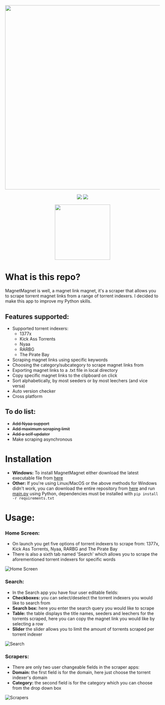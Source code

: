 <a href="#"><h3 align="center"><img src="https://i.ibb.co/gT6WFtR/Magnet-Magnet-Header.png" width="600px"></h3></a>

<p align="center">
  <a href="https://github.com/eliasbenb/MagnetMagnet/releases"><img src="https://img.shields.io/github/downloads/eliasbenb/MagnetMagnet/total?color=%234197fe&style=for-the-badge"></a>
  <a href="https://github.com/eliasbenb/MagnetMagnet/releases/latest"><img src="https://img.shields.io/github/v/release/eliasbenb/MagnetMagnet?color=%234197fe&style=for-the-badge"></a>
</p>
<p align="center">
  <a href="https://eliasbenb.github.io"><img
src="https://i.ibb.co/rmDXnnk/Magnet-Magnet-prod.png" width="180"></a>
</p>

# What is this repo?

MagnetMagnet is well, a magnet link magnet, it's a scraper that allows you to scrape torrent magnet links from a range of torrent indexers. I decided to make this app to improve my Python skills.

## Features supported:

- Supported torrent indexers:
  - 1377x
  - Kick Ass Torrents
  - Nyaa
  - RARBG
  - The Pirate Bay
- Scraping magnet links using specific keywords
- Choosing the category/subcategory to scrape magnet links from
- Exporting magnet links to a .txt file in local directory
- Copy specific magnet links to the clipboard on click
- Sort alphabetically, by most seeders or by most leechers (and vice versa)
- Auto version checker
- Cross platform

## To do list:

- ~~Add Nyaa support~~
- ~~Add maximum scraping limit~~
- ~~Add a self updater~~
- Make scraping asynchronous

# Installation

- **Windows:** To install MagnetMagnet either download the latest executable file from [here](https://github.com/eliasbenb/MagnetMagnet/releases)
- **Other:** If you're using Linux/MacOS or the above methods for Windows didn't work, you can download the entire repository from [here](https://github.com/eliasbenb/MagnetMagnet/archive/main.zip) and run [main.py](https://github.com/eliasbenb/MagnetMagnet/blob/master/main.py) using Python, dependencies must be installed with `pip install -r requirements.txt`

# Usage:

### Home Screen:

- On launch you get five options of torrent indexers to scrape from: 1377x, Kick Ass Torrents, Nyaa, RARBG and The Pirate Bay
- There is also a sixth tab named 'Search' which allows you to scrape the aforementioned torrent indexers for specific words

![Home Screen](https://user-images.githubusercontent.com/54410649/78696205-30008700-7910-11ea-8c33-480725e58e36.PNG)

### Search:

- In the Search app you have four user editable fields:
- **Checkboxes:** you can select/deselect the torrent indexers you would like to search from
- **Search box:** here you enter the search query you would like to scrape
- **Table:** the table displays the title names, seeders and leechers for the torrents scraped, here you can copy the magnet link you would like by selecting a row
- **Slider** the slider allows you to limit the amount of torrents scraped per torrent indexer

![Search](https://user-images.githubusercontent.com/54410649/78696214-3131b400-7910-11ea-8306-5be6d2069886.PNG)

### Scrapers:

- There are only two user changeable fields in the scraper apps:
- **Domain:** the first field is for the domain, here just choose the torrent indexer's domain
- **Category:** the second field is for the category which you can choose from the drop down box

![Scrapers](https://user-images.githubusercontent.com/54410649/78696217-31ca4a80-7910-11ea-8d2d-4b26cf67a256.PNG)

